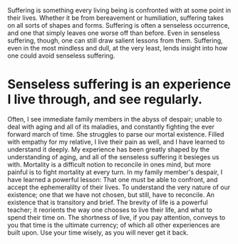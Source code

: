 
Suffering is something every living being is confronted with at some point in their lives.  Whether it be from bereavement or humiliation, suffering takes on all sorts of shapes and forms.
Suffering is often a senseless occurrence, and one that simply leaves one worse off than before.  Even in senseless suffering, though, one can still draw salient lessons from them.  Suffering, even in the most
mindless and dull, at the very least, lends insight into how one could avoid senseless suffering.

# Senseless suffering is an experience I live through, and see regularly.

Often, I see immediate family members in the abyss of despair; unable to deal with aging and all of its maladies, and constantly fighting the ever forward march of time. She struggles to parse 
our mortal existence.  Filled with empathy for my relative, I live their pain as well, and I have learned to understand it deeply.  My experience has been greatly shaped by the understanding of aging, and all of the
senseless suffering it besieges us with.  Mortality is a difficult notion to reconcile in ones mind, but more painful is to fight mortality at every turn.  In my family member's despair, I have learned a powerful lesson:
That one must be able to confront, and accept the ephemeralilty of their lives.  To understand the very nature of our existence; one that we have not chosen, but still, have to reconcile.  An existence that is transitory and brief.
The brevity of life is a powerful teacher; it reorients the way one chooses to live their life, and what to spend their time on.  The shortness of live, if you pay attention, conveys to you that time is the ultimate currency;
of which all other experiences are built upon.  Use your time wisely, as you will never get it back.